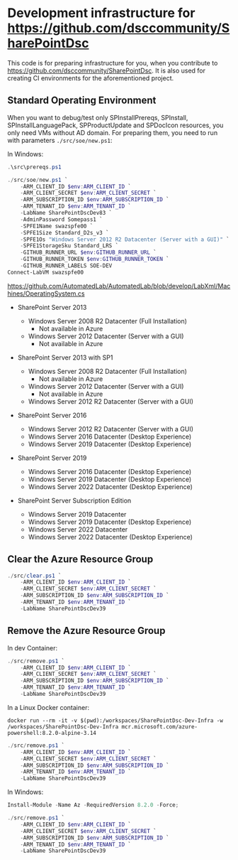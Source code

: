 # Development infrastructure for https://github.com/dsccommunity/SharePointDsc

This code is for preparing infrastructure for you, when you contribute to https://github.com/dsccommunity/SharePointDsc. It is also used for creating CI environments for the aforementioned project.

## Standard Operating Environment

When you want to debug/test only SPInstallPrereqs, SPInstall, SPInstallLanguagePack, SPProductUpdate and SPDocIcon resources, you only need VMs without AD domain. For preparing them, you need to run with parameters `./src/soe/new.ps1`:

In Windows:

```powershell
.\src\prereqs.ps1
```

```powershell
./src/soe/new.ps1 `
    -ARM_CLIENT_ID $env:ARM_CLIENT_ID `
    -ARM_CLIENT_SECRET $env:ARM_CLIENT_SECRET `
    -ARM_SUBSCRIPTION_ID $env:ARM_SUBSCRIPTION_ID `
    -ARM_TENANT_ID $env:ARM_TENANT_ID `
    -LabName SharePointDscDev83 `
    -AdminPassword Somepass1 `
    -SPFE1Name swazspfe00 `
    -SPFE1Size Standard_D2s_v3 `
    -SPFE1Os "Windows Server 2012 R2 Datacenter (Server with a GUI)" `
    -SPFE1StorageSku Standard_LRS `
    -GITHUB_RUNNER_URL $env:GITHUB_RUNNER_URL `
    -GITHUB_RUNNER_TOKEN $env:GITHUB_RUNNER_TOKEN `
    -GITHUB_RUNNER_LABELS SOE-DEV
Connect-LabVM swazspfe00
```

https://github.com/AutomatedLab/AutomatedLab/blob/develop/LabXml/Machines/OperatingSystem.cs

- SharePoint Server 2013

  - Windows Server 2008 R2 Datacenter (Full Installation)
    - Not available in Azure
  - Windows Server 2012 Datacenter (Server with a GUI)
    - Not available in Azure

- SharePoint Server 2013 with SP1

  - Windows Server 2008 R2 Datacenter (Full Installation)
    - Not available in Azure
  - Windows Server 2012 Datacenter (Server with a GUI)
    - Not available in Azure
  - Windows Server 2012 R2 Datacenter (Server with a GUI)

- SharePoint Server 2016

  - Windows Server 2012 R2 Datacenter (Server with a GUI)
  - Windows Server 2016 Datacenter (Desktop Experience)
  - Windows Server 2019 Datacenter (Desktop Experience)

- SharePoint Server 2019

  - Windows Server 2016 Datacenter (Desktop Experience)
  - Windows Server 2019 Datacenter (Desktop Experience)
  - Windows Server 2022 Datacenter (Desktop Experience)

- SharePoint Server Subscription Edition

  - Windows Server 2019 Datacenter
  - Windows Server 2019 Datacenter (Desktop Experience)
  - Windows Server 2022 Datacenter
  - Windows Server 2022 Datacenter (Desktop Experience)

## Clear the Azure Resource Group

```powershell
./src/clear.ps1 `
    -ARM_CLIENT_ID $env:ARM_CLIENT_ID `
    -ARM_CLIENT_SECRET $env:ARM_CLIENT_SECRET `
    -ARM_SUBSCRIPTION_ID $env:ARM_SUBSCRIPTION_ID `
    -ARM_TENANT_ID $env:ARM_TENANT_ID `
    -LabName SharePointDscDev39
```

## Remove the Azure Resource Group

In dev Container:

```powershell
./src/remove.ps1 `
    -ARM_CLIENT_ID $env:ARM_CLIENT_ID `
    -ARM_CLIENT_SECRET $env:ARM_CLIENT_SECRET `
    -ARM_SUBSCRIPTION_ID $env:ARM_SUBSCRIPTION_ID `
    -ARM_TENANT_ID $env:ARM_TENANT_ID `
    -LabName SharePointDscDev39
```

In a Linux Docker container:

```
docker run --rm -it -v $(pwd):/workspaces/SharePointDsc-Dev-Infra -w /workspaces/SharePointDsc-Dev-Infra mcr.microsoft.com/azure-powershell:8.2.0-alpine-3.14
```

```powershell
./src/remove.ps1 `
    -ARM_CLIENT_ID $env:ARM_CLIENT_ID `
    -ARM_CLIENT_SECRET $env:ARM_CLIENT_SECRET `
    -ARM_SUBSCRIPTION_ID $env:ARM_SUBSCRIPTION_ID `
    -ARM_TENANT_ID $env:ARM_TENANT_ID `
    -LabName SharePointDscDev39
```

In Windows:

```powershell
Install-Module -Name Az -RequiredVersion 8.2.0 -Force;
```

```powershell
./src/remove.ps1 `
    -ARM_CLIENT_ID $env:ARM_CLIENT_ID `
    -ARM_CLIENT_SECRET $env:ARM_CLIENT_SECRET `
    -ARM_SUBSCRIPTION_ID $env:ARM_SUBSCRIPTION_ID `
    -ARM_TENANT_ID $env:ARM_TENANT_ID `
    -LabName SharePointDscDev39
```
